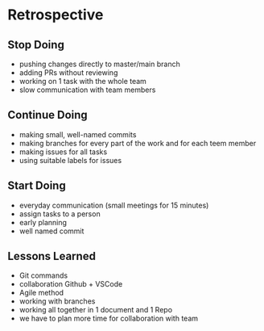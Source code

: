 
# Retrospective

## Stop Doing

- pushing changes directly to master/main branch
- adding PRs without reviewing
- working on 1 task with the whole team
- slow communication with team members

## Continue Doing

- making small, well-named commits
- making branches for every part of the work and for each teem member
- making issues for all tasks
- using suitable labels for issues

## Start Doing

- everyday communication (small meetings for 15 minutes)
- assign tasks to a person
- early planning
- well named commit

## Lessons Learned

- Git commands
- collaboration Github + VSCode
- Agile method
- working with branches
- working all together in 1 document and 1 Repo
- we have to plan more time for collaboration with team
  
